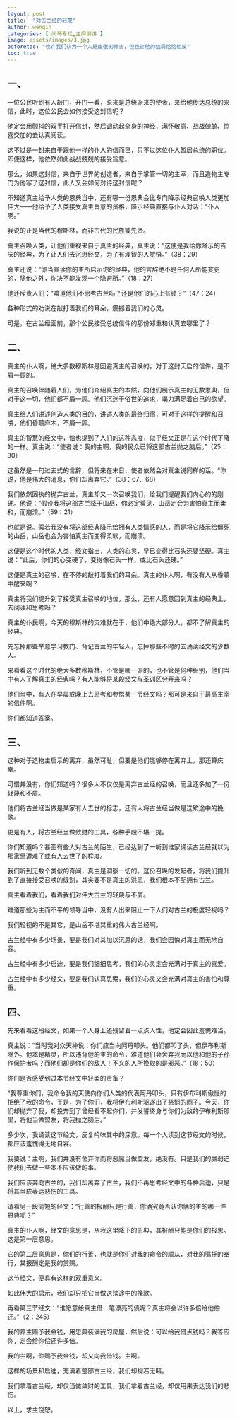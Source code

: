 ```yaml
---
layout: post
title:  "对古兰经的轻蔑"
author: wenqin
categories: [ 问琴专栏,主麻演讲 ]
image: assets/images/3.jpg
beforetoc: "也许我们认为一个人是虔敬的修士，但也许他的结局恰恰相反"
toc: true
---
```


## 一、

一位公民听到有人敲门，开门一看，原来是总统派来的使者，来给他传达总统的来信，此时，这位公民会如何接受这封信呢？

他定会用颤抖的双手打开信封，然后调动起全身的神经，满怀敬意、战战兢兢、惊喜交加的去认真阅读。

这不过是一封来自于跟他一样的仆人的信而已，只不过这位仆人暂居总统的职位。即便这样，他依然如此战战兢兢的接受旨意。

那么，如果这封信，来自于世界的创造者，来自于掌管一切的主宰，而且造物主专门为他写了这封信，此人又会如何对待这封信呢？

不知道真主给予人类的恩典当中，还有哪一份恩典会比专门降示经典召唤人类更加伟大——他给予了人类接受真主旨意的资格，降示经典直接与仆人对话：“仆人啊。”

我说的正是当代的穆斯林，而非古代的民族或先贤。

真主召唤人类，让他们重视来自于真主的经典，真主说：“这便是我给你降示的吉庆的经典，为了让人们去沉思经文，为了有理智的人觉悟。”（38：29）

真主还说：“你当宣读你的主所启示你的经典，他的言辞绝不是任何人所能变更的，除他之外，你决不能发现一个隐避所。”（18：27）

他还斥责人们：“难道他们不思考古兰吗？还是他们的心上有锁？”（47：24）

各种形式的劝说在敲打着我们的耳朵，震撼着我们的心灵。

可是，在古兰经面前，那个公民接受总统信件的那份郑重和认真去哪里了？

## 二、

真主的仆人啊，绝大多数穆斯林是回避真主的召唤的，对于这封天启的信件，是不屑一顾的。

真主的召唤伴随着人们，为他们介绍真主的本然，向他们展示真主的无数恩典，但对于这一切，他们都不屑一顾。他们沉迷于俗世的追求，竭力满足着自己的欲望。

真主给人们讲述创造人类的目的，讲述人类的最终归宿，可对于这样的提醒和召唤，他们昏聩麻木，不屑一顾。

真主的智慧的经文中，恰也提到了人们的这种态度，似乎经文正是在这个时代下降的一样。真主说：“使者说：我的主啊，我的民众已将这部古兰抛之脑后。”（25：30）

这虽然是一句过去式的言辞，但将来在末日，使者依然会对真主说同样的话。“你说，他是伟大的消息，你们却离弃它。”（38：67、68）

我们依然固执的抛弃古兰，真主却又一次召唤我们，给我们提醒我们内心的的刚硬。他说：“假设我将这部古兰降于山岳，你必定看见，山岳定会为害怕真主而柔和，而崩溃。”（59：21）

也就是说。假若我没有将这部经典降示给拥有人类情感的人，而是将它降示给僵死的山岳，山岳也会为害怕真主而变得柔软，而崩溃。

这便是这个时代的人类，经文指出，人类的心灵，早已变得比石头还要坚硬。真主说：“此后，你们的心变硬了，变得像石头一样，或比石头还硬。”

这便是真主的召唤，在不停的敲打着我们的耳朵。真主的仆人啊，有没有人从昏聩中醒来啊？

真主将我们提升到了接受真主召唤的地位，那么，还有人愿意回到真主的经典上，去阅读和思考吗？

真主的仆民啊，今天的穆斯林的灾难就在于，他们中绝大部分人，都不了解真主的经典。

先忘掉那些举意学习教门、背记古兰的年轻人，忘掉那些不时的去诵读经文的少数人。

来看看这个时代的绝大多数穆斯林，不管是哪一派的，也不管是何种级别，他们当中有人了解真主的经典吗？有人能够将某段经文与圣训区分开来吗？

他们当中，有人在早晨或晚上去思考和参悟某一节经文吗？那可是来自于最高主宰的信件啊。

你们都知道答案。

## 三、

这种对于造物主启示的离弃，虽然可耻，但要是他们能够停在离弃上，那还算庆幸。

可惜并没有，你们知道吗？很多人不仅仅是离弃古兰经的召唤，而且还多加了一份轻蔑和不屑。

他们将古兰经当做是某家有人去世的标志，还有人将古兰经当做是送殡途中的挽歌。

更是有人，将古兰经当做敛财的工具，各种手段不堪一提。

你们知道吗？甚至有些人对古兰的陌生，已经达到了一听到谁家诵读古兰经就以为那家里遭难了或有人去世了的程度。

我们听到无数个类似的奇闻，真主是洞察一切的。这份召唤的发起者，将我们提升到了直接接受召唤的级别，其实要不是真主的洪恩，我们根本不配拥有古兰。

真主看着我们，看着我们对伟大古兰的轻蔑与不屑。

难道那些为主而不平的领导当中，没有人出来阻止一下人们对古兰的极度轻视吗？

我们轻视的不是其它，是山岳不堪其重的伟大古兰经啊。

古兰经中有多少场景，要是我们对其加以沉思的话，我们会因愧对真主而无地自容。

古兰经中有多少启迪，要是我们细细思考，我们的心灵定会充满对于真主的喜爱。

古兰经中有多少经文，要是我们认真思索，我们的心灵又会充满对真主的害怕和尊重。

## 四、

先来看看这段经文，如果一个人身上还残留着一点点人性，他定会因此羞愧难当。

真主说：“当时我对众天神说：你们应当向阿丹叩头。他们都叩了头，但伊布利斯除外。他本是精灵，所以违背他的主的命令，难道他们会舍弃我而以他和他的子孙作保护者吗？而他们却是你们的敌人！不义的人所换取的是邪恶。”（18：50）

你们是否感受到过本节经文中轻柔的责备？

“我尊重你们，我命令我的天使向你们人类的代表阿丹叩头，只有伊布利斯傲慢的拒绝了我的命令，于是，为了你们，我将伊布利斯驱逐出了慈悯的圈子。今天，你们却抛弃了我，却投奔到了曾经看不起你们，并发誓终身与你们为敌的伊布利斯那里，将他当做盟友，将我抛之脑后。”

多少次，我诵读这节经文，反复吟味其中的深意。每一个人读到这节经文的时候，都应该羞愧得无地自容。

我要说：主啊，我们并没有舍弃你而将恶魔当做盟友，绝没有。只是我们的羸弱迫使我们去做一些本不应该做的事。

我们应该奔向古兰的，我们却离弃了古兰，我们不再思考经文中的各种启迪，只是将其当成表达悲伤的工具。

请看另一段简短的经文：“行善的报酬只是行善，你俩究竟否认你俩的主的哪一件恩典呢？”

真主的仆人啊，经文的意思是，从我这里降下的恩典，其报酬只能是你们的报恩。这是第一层意思。

它的第二层意思是，你们的行善，也就是你们对我的命令的顺从，对我的嘱托的奉行，其报酬定是我的赏赐。

这节经文，便具有这样的双重意义。

如此伟大的启示，我们却只把它当做送殡途中的挽歌。

再看第三节经文：“谁愿意给真主借一笔漂亮的债呢？真主将会以许多倍给他偿还。”（2：245）

我的养主赐予我金钱，用恩典装满我的房屋，然后说：可以给我借点钱吗？我答应你，定会给你偿还许多倍。

我的主啊，你赐予我金钱，却又向我借钱。主啊。

这样的场景和启迪，充满着整部古兰经，我们却视若无睹。

我们拿着古兰经，却仅当做敛财的工具，我们拿着古兰经，却仅用来表达我们的悲伤。

以上，求主饶恕。
